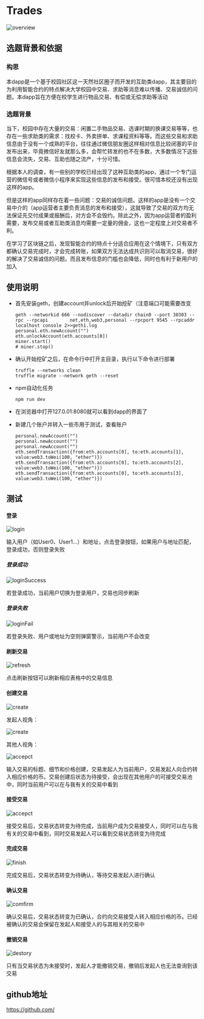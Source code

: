 # Trades

![overview](https://github.com/huangyt39/Trades/tree/master/pic/overview.png)

## 选题背景和依据

### 构思

​	本dapp是一个基于校园社区这一天然社区圈子而开发的互助类dapp，其主要目的为利用智能合约的特点解决大学校园中交易、求助等消息难以传播、交易诚信的问题。本dapp旨在方便在校学生进行物品交易、有偿或无偿求助等活动

### 选题背景

​	当下，校园中存在大量的交易：闲置二手物品交易、选课时期的换课交易等等，也存在一些求助类的需求：找校卡、外卖拼单、求课程资料等等。而这些交易和求助信息由于没有一个成熟的平台，往往通过微信朋友圈这样相对信息比较闭塞的平台发布出来，毕竟微信好友就那么多，会帮忙转发的也不在多数，大多数情况下这些信息会流失，交易、互助也随之流产，十分可惜。

​	根据本人的调查，有一些别的学校已经出现了这种互助类的app，通过一个专门运营的微信号或者微信小程序来实现这些信息的发布和接受。很可惜本校还没有出现这样的app。

​	但是这样的app同样存在着一些问题：交易的诚信问题。这样的app是没有一个交易中介的（app运营者主要负责消息的发布和接受），这就导致了交易的双方均无法保证先交付成果或报酬后，对方会不会毁约。除此之外，因为app运营者的盈利需要，发布交易或者互助类消息均需要一定量的佣金，这也一定程度上对交易者不利。

​	在学习了区块链之后，发现智能合约的特点十分适合应用在这个情境下，只有双方都确认交易完成时，才会完成转账，如果双方无法达成共识则可以取消交易，很好的解决了交易诚信的问题。而且发布信息的门槛也会降低，同时也有利于新用户的加入

## 使用说明

- 首先安装geth，创建account并unlock后开始挖矿（注意端口可能需要改变

  ```
  geth --networkid 666 --nodiscover --datadir chain0 --port 30303 --rpc --rpcapi 		net,eth,web3,personal --rpcport 9545 --rpcaddr localhost console 2>>geth1.log
  personal.eth.newAccount("")
  eth.unlockAccount(eth.accounts[0])
  miner.start()
  # miner.stop()
  ```

- 确认开始挖矿之后，在命令行中打开主目录，执行以下命令进行部署

  ```
  truffle --networks clean
  truffle migrate --network geth --reset
  ```

- npm自动化任务

  ```
  npm run dev
  ```

- 在浏览器中打开127.0.01:8080就可以看到dapp的界面了

- 新建几个账户并转入一些币用于测试，查看账户

  ```
  personal.newAccount("")
  personal.newAccount("")
  personal.newAccount("")
  eth.sendTransaction({from:eth.accounts[0], to:eth.accounts[1], 						value:web3.toWei(100, "ether")})
  eth.sendTransaction({from:eth.accounts[0], to:eth.accounts[2], 						value:web3.toWei(100, "ether")})
  eth.sendTransaction({from:eth.accounts[0], to:eth.accounts[3], 						value:web3.toWei(100, "ether")})
  ```

## 测试

#### 登录

![login](https://github.com/huangyt39/Trades/tree/master/pic/login.png)

输入用户（如User0、User1...）和地址，点击登录按钮，如果用户与地址匹配，登录成功，否则登录失败

##### 登录成功

![loginSuccess](https://github.com/huangyt39/Trades/tree/master/pic/loginSuccess.png)

若登录成功，当前用户切换为登录用户，交易也同步刷新

##### 登录失败

![loginFail](https://github.com/huangyt39/Trades/tree/master/pic/loginFail.png)

若登录失败、用户或地址为空则弹窗警示，当前用户不会改变

#### 刷新交易

![refresh](https://github.com/huangyt39/Trades/tree/master/pic/refresh.png)

点击刷新按钮可以刷新相应表格中的交易信息

#### 创建交易

![create](https://github.com/huangyt39/Trades/tree/master/pic/create.png)

发起人视角：

![create](https://github.com/huangyt39/Trades/tree/master/pic/createSuccess.png)

其他人视角：

![accepct](https://github.com/huangyt39/Trades/tree/master/pic/accepct.png)



输入交易的标题、细节和价格创建，交易发起人为当前用户，交易发起人向合约转入相应价格的币。交易创建后状态为待接受，会出现在其他用户的可接受交易池中，同时当前用户可以在与我有关的交易中看到

#### 接受交易

![accepct](https://github.com/huangyt39/Trades/tree/master/pic/accepct.png)

接受交易后，交易状态转变为待完成，当前用户成为交易接受人，同时可以在与我有关的交易中看到，同时交易发起人可以看到交易状态转变为待完成

#### 完成交易

![finish](https://github.com/huangyt39/Trades/tree/master/pic/finish.png)

完成交易后，交易状态转变为待确认，等待交易发起人进行确认

#### 确认交易

![comfirm](https://github.com/huangyt39/Trades/tree/master/pic/comfirm.png)

确认交易后，交易状态转变为已确认，合约向交易接受人转入相应价格的币。已经被确认的交易会保留在发起人和接受人的与其相关的交易中

#### 撤销交易

![destory](https://github.com/huangyt39/Trades/tree/master/pic/destory.png)

只有当交易状态为未接受时，发起人才能撤销交易，撤销后发起人也无法查询到该交易

## github地址

https://github.com/